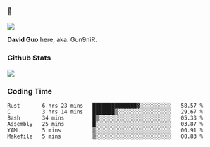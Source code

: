 ### 👋

![](https://komarev.com/ghpvc/?username=Gun9niR&label=Total+Views)

**David Guo** here, aka. Gun9niR.

### Github Stats

<img src="https://github-readme-stats.vercel.app/api?username=Gun9niR&count_private=true&show_icons=true&theme=vue-dark&hide_title=true">

### Coding Time

<!--START_SECTION:waka-->

```text
Rust       6 hrs 23 mins   ██████████████▓░░░░░░░░░░   58.57 %
C          3 hrs 14 mins   ███████▒░░░░░░░░░░░░░░░░░   29.67 %
Bash       34 mins         █▒░░░░░░░░░░░░░░░░░░░░░░░   05.33 %
Assembly   25 mins         █░░░░░░░░░░░░░░░░░░░░░░░░   03.87 %
YAML       5 mins          ▒░░░░░░░░░░░░░░░░░░░░░░░░   00.91 %
Makefile   5 mins          ▒░░░░░░░░░░░░░░░░░░░░░░░░   00.83 %
```

<!--END_SECTION:waka-->
